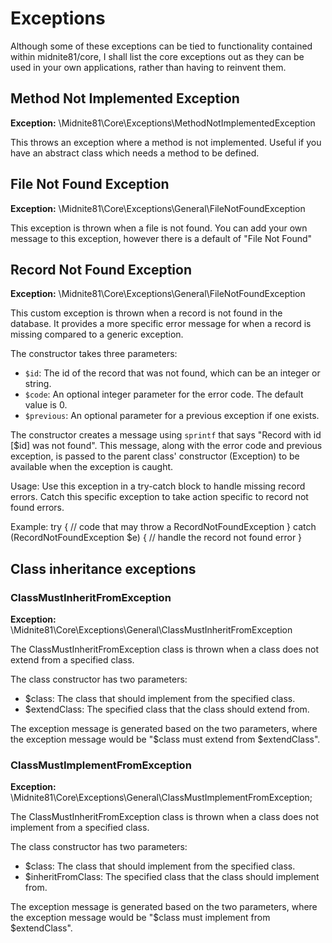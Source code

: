 # Exceptions

Although some of these exceptions can be tied to functionality contained within midnite81/core, I shall list the core
exceptions out as they can be used in your own applications, rather than having to reinvent them.

## Method Not Implemented Exception

**Exception:** \Midnite81\Core\Exceptions\MethodNotImplementedException

This throws an exception where a method is not implemented. Useful if you have an abstract class which needs a method
to be defined.

## File Not Found Exception

**Exception:** \Midnite81\Core\Exceptions\General\FileNotFoundException

This exception is thrown when a file is not found. You can add your own message to this exception, however there is a
default of "File Not Found"

## Record Not Found Exception

**Exception:** \Midnite81\Core\Exceptions\General\FileNotFoundException

This custom exception is thrown when a record is not found in the database. It provides a more specific error message
for when a record is missing compared to a generic exception.

The constructor takes three parameters:

- `$id`: The id of the record that was not found, which can be an integer or string.
- `$code`: An optional integer parameter for the error code. The default value is 0.
- `$previous`: An optional parameter for a previous exception if one exists.

The constructor creates a message using `sprintf` that says "Record with id [$id] was not found". This message, along
with the error code and previous exception, is passed to the parent class' constructor (Exception) to be available when
the exception is caught.

Usage:
Use this exception in a try-catch block to handle missing record errors. Catch this specific exception to take action
specific to record not found errors.

Example:
try {
// code that may throw a RecordNotFoundException
} catch (RecordNotFoundException $e) {
// handle the record not found error
}

## Class inheritance exceptions

### ClassMustInheritFromException

**Exception:** \Midnite81\Core\Exceptions\General\ClassMustInheritFromException

The ClassMustInheritFromException class is thrown when a class does not extend from a specified class.

The class constructor has two parameters:

- $class: The class that should implement from the specified class.
- $extendClass: The specified class that the class should extend from.

The exception message is generated based on the two parameters, where the exception message would be "$class must
extend from $extendClass".

### ClassMustImplementFromException

**Exception:** \Midnite81\Core\Exceptions\General\ClassMustImplementFromException;

The ClassMustInheritFromException class is thrown when a class does not implement from a specified class.

The class constructor has two parameters:

- $class: The class that should implement from the specified class.
- $inheritFromClass: The specified class that the class should implement from.

The exception message is generated based on the two parameters, where the exception message would be "$class must
implement from $extendClass".
